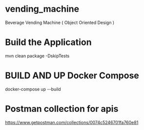# vending_machine
Beverage Vending Machine ( Object Oriented Design )

# Build the Application    
mvn clean package -DskipTests 

# BUILD AND UP Docker Compose    
docker-compose up --build

# Postman collection for apis 
https://www.getpostman.com/collections/0074c5246701fa760e81

